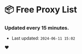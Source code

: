 # :package: Free Proxy List
### Updated every 15 minutes.

- Last updated: `2024-06-11 15:02`

:heart:
